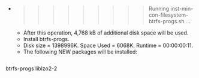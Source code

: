 * >>>>>>>>> Running inst-min-con-filesystem-btrfs-progs.sh ...
  * After this operation, 4,768 kB of additional disk space will be used.
  * Install btrfs-progs.
  * Disk size = 1398996K. Space Used = 6068K. Runtime = 00:00:00:11.
  * The following NEW packages will be installed:
  ```bash
btrfs-progs liblzo2-2
  ```
